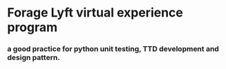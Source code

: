 # Forage Lyft virtual experience program
### a good practice for python unit testing, TTD development and design pattern.
